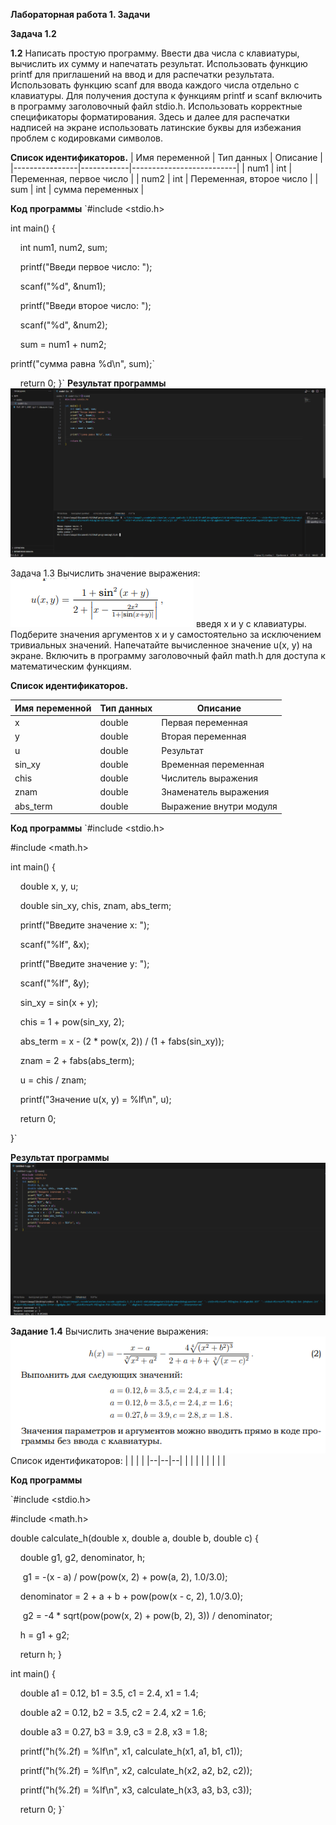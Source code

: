 **Лабораторная работа 1. Задачи**

**Задача 1.2**

**1.2** Написать простую программу. Ввести два числа с клавиатуры, вычислить их сумму и напечатать результат. Использовать функцию printf для приглашений на ввод и для распечатки результата. Использовать функцию scanf для ввода каждого числа отдельно с клавиатуры. Для получения доступа к функциям printf и scanf включить в программу заголовочный файл stdio.h. Использовать корректные спецификаторы форматирования. Здесь и далее для распечатки надписей на экране использовать латинские буквы для избежания проблем с кодировками символов.

**Список идентификаторов.**
| Имя переменной | Тип данных | Описание                 |
|----------------|------------|--------------------------|
| num1           | int        | Переменная, первое число |
| num2           | int        | Переменная, второе число |
| sum            | int        | сумма переменных         |

**Код программы**
`#include  <stdio.h>

int main() {

    int num1, num2, sum;
    
    printf("Введи первое число: ");
    
    scanf("%d", \&num1);
    
    printf("Введи второе число: ");
    
    scanf("%d", \&num2);
    
    sum = num1 + num2;
    
   printf("сумма равна %d\n", sum);`
    
    return 0;
}`
**Результат программы**
![de71ef7b06812bc95777355fea3b3342.png](./de71ef7b06812bc95777355fea3b3342.png)

Задача 1.3
Вычислить значение выражения:
![929f55751b6d84c519e998276751f337.png](./929f55751b6d84c519e998276751f337.png)
введя x и y с клавиатуры. Подберите значения аргументов x и y самостоятельно за исключением тривиальных значений. Напечатайте вычисленное значение u(x, y) на экране. Включить в программу заголовочный файл math.h для доступа к математическим функциям.

**Список идентификаторов.**

| Имя переменной  | Тип данных | Описание                 |
|-----------------|------------|--------------------------|
| x               | double     | Первая переменная        |
| y               | double     | Вторая переменная        |
| u               | double     | Результат                |
| sin_xy          | double     | Временная переменная     |
| chis            | double     | Числитель выражения      |
| znam            | double     | Знаменатель выражения    |
| abs_term        | double     | Выражение внутри модуля  |

**Код программы**
`\#include \<stdio.h>

\#include \<math.h>

int main() {

    double x, y, u;

    double sin\_xy, chis, znam, abs\_term;

    printf("Введите значение x: ");

    scanf("%lf", \&x);

    printf("Введите значение y: ");

    scanf("%lf", \&y);

    sin\_xy = sin(x + y);

    chis = 1 + pow(sin\_xy, 2);

    abs\_term = x - (2 \* pow(x, 2)) / (1 + fabs(sin\_xy));

    znam = 2 + fabs(abs\_term);

    u = chis / znam;

    printf("Значение u(x, y) = %lf\n", u);

    return 0;

}`

**Результат программы**
![a394a8570f38ab6179b16e2655d0c8f2.png](./a394a8570f38ab6179b16e2655d0c8f2.png)

**Задание 1.4**
Вычислить значение выражения:
![1.4.png](./1.4.png)
Список идентификаторов:
|  |  |  |
|--|--|--|
|  |  |  |
|  |  |  |

**Код программы**

`#include <stdio.h>

#include <math.h>

double calculate\_h(double x, double a, double b, double c) {

    double g1, g2, denominator, h;

     g1 = -(x - a) / pow(pow(x, 2) + pow(a, 2), 1.0/3.0);

    denominator = 2 + a + b + pow(pow(x - c, 2), 1.0/3.0);

     g2 = -4 \* sqrt(pow(pow(x, 2) + pow(b, 2), 3)) / denominator;

    h = g1 + g2;

    return h;
}


int main() {

    double a1 = 0.12, b1 = 3.5, c1 = 2.4, x1 = 1.4;

    double a2 = 0.12, b2 = 3.5, c2 = 2.4, x2 = 1.6;

    double a3 = 0.27, b3 = 3.9, c3 = 2.8, x3 = 1.8;


    printf("h(%.2f) = %lf\n", x1, calculate\_h(x1, a1, b1, c1));

    printf("h(%.2f) = %lf\n", x2, calculate\_h(x2, a2, b2, c2));

    printf("h(%.2f) = %lf\n", x3, calculate\_h(x3, a3, b3, c3));

    return 0;
}`
